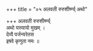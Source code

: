 +++
title = "०५ अलवती रुरुशीर्ष्ण्य् अथो"

+++
अलवती रुरुशीर्ष्ण्य्  
अथो यस्यायो मुखम् ।  
देव्यै पर्जन्यरेतस  
इषवे कृणुता नमः ॥